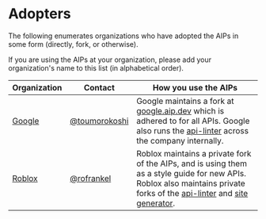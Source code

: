 # Adopters

The following enumerates organizations who have adopted the AIPs in some form
(directly, fork, or otherwise).

If you are using the AIPs at your organization, please add your organization's
name to this list (in alphabetical order).

| Organization                       | Contact                                          | How you use the AIPs                                                                                                                                                                                                                           |
| ---------------------------------- | ------------------------------------------------ | ---------------------------------------------------------------------------------------------------------------------------------------------------------------------------------------------------------------------------------------------- |
| [Google](https://about.google/)    | [@toumorokoshi](https://github.com/toumorokoshi) | Google maintains a fork at [google.aip.dev](http://google.aip.dev) which is adhered to for all APIs. Google also runs the [api-linter](https://linter.aip.dev/) across the company internally.                                                 |
| [Roblox](https://corp.roblox.com/) | [@rofrankel](https://github.com/rofrankel)       | Roblox maintains a private fork of the AIPs, and is using them as a style guide for new APIs. Roblox also maintains private forks of the [api-linter](https://linter.aip.dev) and [site generator](https://github.com/aip-dev/site-generator). |
